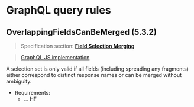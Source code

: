 # GraphQL query rules

## OverlappingFieldsCanBeMerged (5.3.2)

> Specification section: **[Field Selection Merging](https://graphql.github.io/graphql-spec/June2018/#sec-Field-Selection-Merging)**

> [GraphQL JS implementation](https://github.com/graphql/graphql-js/blob/master/src/validation/rules/OverlappingFieldsCanBeMerged.js#L63)

A selection set is only valid if all fields (including spreading any fragments) either correspond to distinct response names or can be merged without ambiguity.

* Requirements:
    - ... HF
